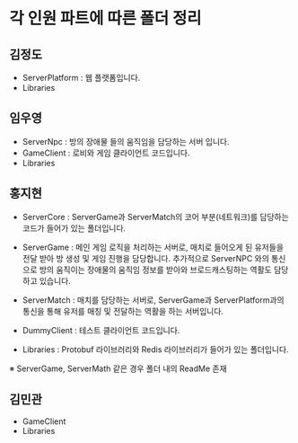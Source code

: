 # 각 인원 파트에 따른 폴더 정리

## 김정도
- ServerPlatform : 웹 플랫폼입니다.
- Libraries


## 임우영
- ServerNpc : 방의 장애물 들의 움직임을 담당하는 서버 입니다.
- GameClient : 로비와 게임 클라이언트 코드입니다.
- Libraries


## 홍지현
- ServerCore : ServerGame과 ServerMatch의 코어 부분(네트워크)를 담당하는 코드가 들어가 있는 폴더입니다.
- ServerGame : 메인 게임 로직을 처리하는 서버로, 매치로 들어오게 된 유저들을 전달 받아 방 생성 및 게임 진행을 담당합니다. 
			   추가적으로 ServerNPC 와의 통신으로 방의 움직이는 장애물의 움직임 정보를 받아와 브로드캐스팅하는 역활도 담당하고 있습니다.

- ServerMatch : 매치를 담당하는 서버로, ServerGame과 ServerPlatform과의 통신을 통해 유저를 매칭 및 전달하는 역활을 하는 서버입니다.
- DummyClient : 테스트 클라이언트 코드입니다.
- Libraries : Protobuf 라이브러리와 Redis 라이브러리가 들어가 있는 폴더입니다.

※ ServerGame, ServerMath 같은 경우 폴더 내의 ReadMe 존재


## 김민관
- GameClient
- Libraries
